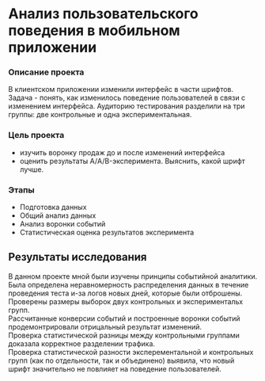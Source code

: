 # Анализ пользовательского поведения в мобильном приложении

### Описание проекта
В клиентском приложении изменили интерфейс в части шрифтов. Задача - понять, как изменилось поведение пользователей в связи с изменением интерфейса. Аудиторию тестирования разделили на три группы: две контрольные и одна экспериментальная.

### Цель проекта 
 - изучить воронку продаж до и после изменений интерфейса
 - оценить результаты А/A/B-эксперимента. Выяснить, какой шрифт лучше.

### Этапы
- Подготовка данных
- Общий анализ данных
- Анализ воронки событий
- Статистическая оценка результатов эксперимента

## Результаты исследования
В данном проекте мной были изучены принципы событийной аналитики. <br/>
Была определена неравномерность распределения данных в течение проведения теста и-за логов новых дней, которые были отброшены.<br/>
Проверены размеры выборок двух контрольных и экспериментальх групп.<br/>
Рассчитанные конверсии событий и построенные воронки событий продемонтрировали отрицальный результат изменений.<br/>
Проверка статистической разницы между контрольными группами доказала корректное разделении трафика.<br/>
Проверка статистической разности эксперементальной и контрольных групп (как по отдельности, так и объединено) выявила, что новый шрифт значительно не повлияет на поведение пользователей.

